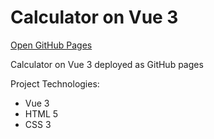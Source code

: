 # Calculator on Vue 3
[Open GitHub Pages](http://smeshchankin.github.io/vue-calc)

Calculator on Vue 3 deployed as GitHub pages

Project Technologies:
* Vue 3
* HTML 5
* CSS 3
